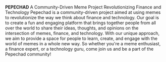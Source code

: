 **PEPECHAD**
A Community-Driven Meme Project Revolutionizing Finance and Technology
Pepechad is a community-driven project aimed at using memes to revolutionize 
the way we think about finance and technology. Our goal is to create a fun 
and engaging platform that brings together people from all over the world to 
share their ideas, thoughts, and opinions on the intersection of memes, finance, 
and technology. With our unique approach, we aim to provide a space for people 
to learn, create, and engage with the world of memes in a whole new way. So whether 
you're a meme enthusiast, a finance expert, or a technology guru, come join us and be a
 part of the Pepechad community!